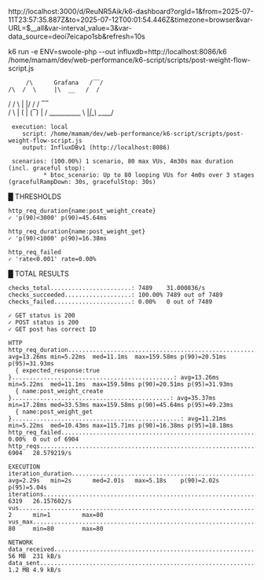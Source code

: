 http://localhost:3000/d/ReuNR5Aik/k6-dashboard?orgId=1&from=2025-07-11T23:57:35.887Z&to=2025-07-12T00:01:54.446Z&timezone=browser&var-URL=$__all&var-interval_value=3&var-data_source=deoi7eicapo1sb&refresh=10s

k6 run -e ENV=swoole-php --out influxdb=http://localhost:8086/k6 /home/mamam/dev/web-performance/k6-script/scripts/post-weight-flow-script.js

         /\      Grafana   /‾‾/
    /\  /  \     |\  __   /  /
   /  \/    \    | |/ /  /   ‾‾\
  /          \   |   (  |  (‾)  |
 / __________ \  |_|\_\  \_____/

     execution: local
        script: /home/mamam/dev/web-performance/k6-script/scripts/post-weight-flow-script.js
        output: InfluxDBv1 (http://localhost:8086)

     scenarios: (100.00%) 1 scenario, 80 max VUs, 4m30s max duration (incl. graceful stop):
              * btoc_scenario: Up to 80 looping VUs for 4m0s over 3 stages (gracefulRampDown: 30s, gracefulStop: 30s)



  █ THRESHOLDS

    http_req_duration{name:post_weight_create}
    ✓ 'p(90)<3000' p(90)=45.64ms

    http_req_duration{name:post_weight_get}
    ✓ 'p(90)<1000' p(90)=16.38ms

    http_req_failed
    ✓ 'rate<0.001' rate=0.00%


  █ TOTAL RESULTS

    checks_total.......................: 7489    31.000836/s
    checks_succeeded...................: 100.00% 7489 out of 7489
    checks_failed......................: 0.00%   0 out of 7489

    ✓ GET status is 200
    ✓ POST status is 200
    ✓ GET post has correct ID

    HTTP
    http_req_duration.........................................................: avg=13.26ms min=5.22ms  med=11.1ms  max=159.58ms p(90)=20.51ms p(95)=31.93ms
      { expected_response:true }..............................................: avg=13.26ms min=5.22ms  med=11.1ms  max=159.58ms p(90)=20.51ms p(95)=31.93ms
      { name:post_weight_create }.............................................: avg=35.37ms min=17.28ms med=33.53ms max=159.58ms p(90)=45.64ms p(95)=49.23ms
      { name:post_weight_get }................................................: avg=11.21ms min=5.22ms  med=10.43ms max=115.71ms p(90)=16.38ms p(95)=18.18ms
    http_req_failed...........................................................: 0.00%  0 out of 6904
    http_reqs.................................................................: 6904   28.579219/s

    EXECUTION
    iteration_duration........................................................: avg=2.29s   min=2s      med=2.01s   max=5.18s    p(90)=2.02s   p(95)=5.04s
    iterations................................................................: 6319   26.157602/s
    vus.......................................................................: 2      min=1         max=80
    vus_max...................................................................: 80     min=80        max=80

    NETWORK
    data_received.............................................................: 56 MB  231 kB/s
    data_sent.................................................................: 1.2 MB 4.9 kB/s